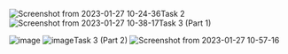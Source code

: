 
![Screenshot from 2023-01-27 10-24-36](https://user-images.githubusercontent.com/123714746/215015703-ce5696ec-97f4-4370-b1eb-8aede32c0d8b.png)Task 2
![Screenshot from 2023-01-27 10-38-17](https://user-images.githubusercontent.com/123714746/215017332-8fb4f7e1-db1b-4f6f-af63-2578950ce5a6.png)Task 3 (Part 1)

![image](https://user-images.githubusercontent.com/123714746/215018503-88dc549a-7e03-40bf-82e5-17203448d520.png) 
![image](https://user-images.githubusercontent.com/123714746/215018585-e3667f48-4c0a-4a89-9088-33dd07b700ae.png)Task 3 (Part 2)
![Screenshot from 2023-01-27 10-57-16](https://user-images.githubusercontent.com/123714746/215019572-2f40362d-9574-4163-8a37-36233f032749.png)

